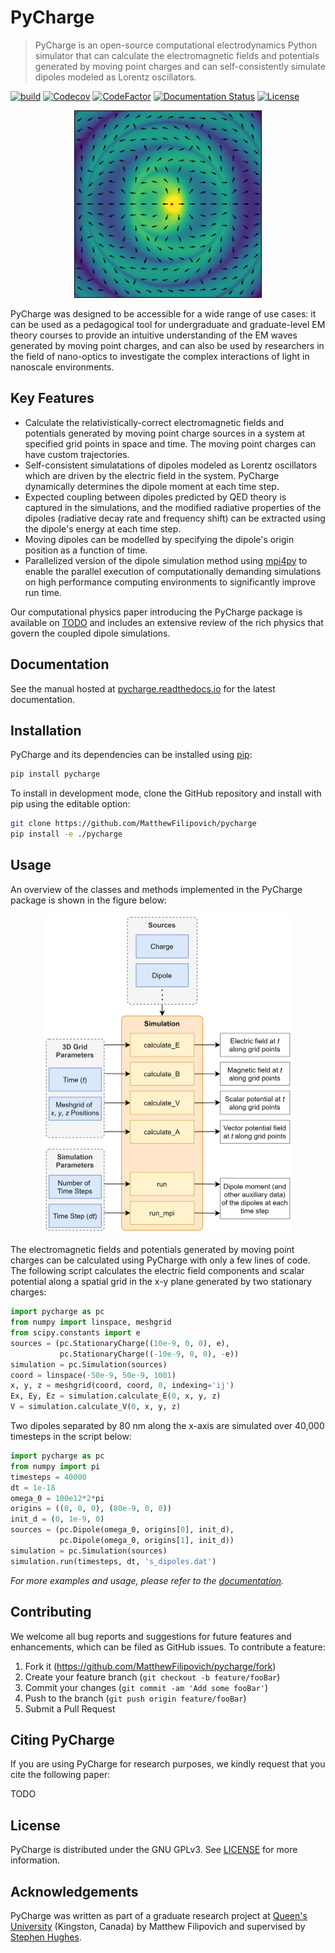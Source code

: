 # PyCharge

> PyCharge is an open-source computational electrodynamics Python simulator that can calculate the electromagnetic fields and potentials generated by moving point charges and can self-consistently simulate dipoles modeled as Lorentz oscillators.

[![build](https://github.com/MatthewFilipovich/pycharge/actions/workflows/build.yml/badge.svg)](https://github.com/MatthewFilipovich/pycharge/actions/workflows/build.yml)
[![Codecov](https://img.shields.io/codecov/c/github/matthewfilipovich/pycharge?token=52MBM273IF)](https://codecov.io/gh/MatthewFilipovich/pycharge)
[![CodeFactor](https://www.codefactor.io/repository/github/matthewfilipovich/pycharge/badge)](https://www.codefactor.io/repository/github/matthewfilipovich/pycharge)
[![Documentation Status](https://readthedocs.org/projects/pycharge/badge/?version=latest)](https://pycharge.readthedocs.io/en/latest/?badge=latest)
[![License](https://img.shields.io/github/license/MatthewFilipovich/pycharge?color=blue)](https://github.com/MatthewFilipovich/pycharge/blob/master/LICENSE)

<p align="center">
  <img width="300" src="https://raw.githubusercontent.com/MatthewFilipovich/pycharge/master/docs/figs/oscillating_charge.gif">
</p>

PyCharge was designed to be accessible for a wide range of use cases: it can be used as a pedagogical tool for undergraduate and graduate-level EM theory courses to provide an intuitive understanding of the EM waves generated by moving point charges, and can also be used by researchers in the field of nano-optics to investigate the complex interactions of light in nanoscale environments.

## Key Features

- Calculate the relativistically-correct electromagnetic fields and potentials generated by moving point charge sources in a system at specified grid points in space and time. The moving point charges can have custom trajectories.
- Self-consistent simulatations of dipoles modeled as Lorentz oscillators which are driven by the electric field in the system. PyCharge dynamically determines the dipole moment at each time step.
- Expected coupling between dipoles predicted by QED theory is captured in the simulations, and the modified radiative properties of the dipoles (radiative decay rate and frequency shift) can be extracted using the dipole's energy at each time step.
- Moving dipoles can be modelled by specifying the dipole's origin position as a function of time.
- Parallelized version of the dipole simulation method using [mpi4py](https://mpi4py.readthedocs.io/en/stable/) to enable the parallel execution of computationally demanding simulations on high performance computing environments to significantly improve run time.

Our computational physics paper introducing the PyCharge package is available on [TODO](www.https://arxiv.org/) and includes an extensive review of the rich physics that govern the coupled dipole simulations.

## Documentation

See the manual hosted at [pycharge.readthedocs.io](https://pycharge.readthedocs.io/) for the latest documentation.

## Installation

PyCharge and its dependencies can be installed using [pip](https://pypi.org/project/pycharge/):

```sh
pip install pycharge
```

To install in development mode, clone the GitHub repository and install with pip using the editable option:

```sh
git clone https://github.com/MatthewFilipovich/pycharge
pip install -e ./pycharge
```

## Usage

An overview of the classes and methods implemented in the PyCharge package is shown in the figure below:

<p align="center">
  <img width="400" src="https://raw.githubusercontent.com/MatthewFilipovich/pycharge/master/docs/figs/workflow.png">
</p>

The electromagnetic fields and potentials generated by moving point charges can be calculated using PyCharge with only a few lines of code. The following script calculates the electric field components and scalar potential along a spatial grid in the x-y plane generated by two stationary charges:

```python
import pycharge as pc
from numpy import linspace, meshgrid
from scipy.constants import e
sources = (pc.StationaryCharge((10e-9, 0, 0), e),
           pc.StationaryCharge((-10e-9, 0, 0), -e))
simulation = pc.Simulation(sources)
coord = linspace(-50e-9, 50e-9, 1001)
x, y, z = meshgrid(coord, coord, 0, indexing='ij')
Ex, Ey, Ez = simulation.calculate_E(0, x, y, z)
V = simulation.calculate_V(0, x, y, z)
```

Two dipoles separated by 80 nm along the x-axis are simulated over 40,000 timesteps in the script below:

```python
import pycharge as pc
from numpy import pi
timesteps = 40000
dt = 1e-18
omega_0 = 100e12*2*pi
origins = ((0, 0, 0), (80e-9, 0, 0))
init_d = (0, 1e-9, 0)
sources = (pc.Dipole(omega_0, origins[0], init_d),
           pc.Dipole(omega_0, origins[1], init_d))
simulation = pc.Simulation(sources)
simulation.run(timesteps, dt, 's_dipoles.dat')
```

_For more examples and usage, please refer to the [documentation](https://pycharge.readthedocs.io/)._

## Contributing

We welcome all bug reports and suggestions for future features and enhancements, which can be filed as GitHub issues. To contribute a feature:

1. Fork it (<https://github.com/MatthewFilipovich/pycharge/fork>)
2. Create your feature branch (`git checkout -b feature/fooBar`)
3. Commit your changes (`git commit -am 'Add some fooBar'`)
4. Push to the branch (`git push origin feature/fooBar`)
5. Submit a Pull Request

## Citing PyCharge

If you are using PyCharge for research purposes, we kindly request that you cite the following paper:

TODO

## License

PyCharge is distributed under the GNU GPLv3. See [LICENSE](https://github.com/MatthewFilipovich/pycharge/blob/master/LICENSE) for more information.

## Acknowledgements

PyCharge was written as part of a graduate research project at [Queen's University](https://www.queensu.ca/physics/home) (Kingston, Canada) by Matthew Filipovich and supervised by [Stephen Hughes](https://www.physics.queensu.ca/facultysites/hughes/).

